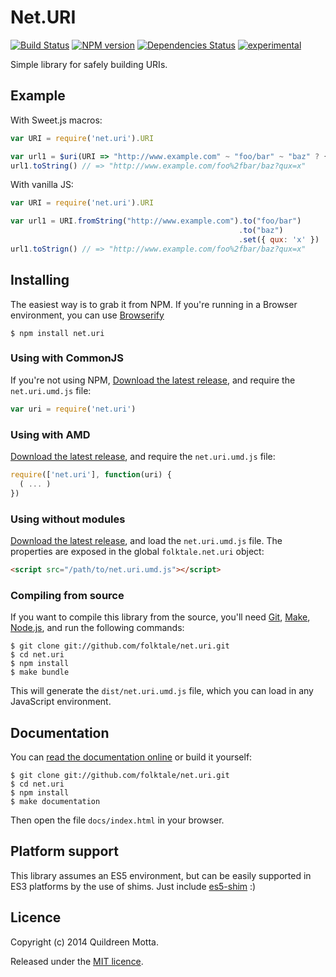 Net.URI
=======

[![Build Status](https://secure.travis-ci.org/folktale/net.uri.png?branch=master)](https://travis-ci.org/folktale/net.uri)
[![NPM version](https://badge.fury.io/js/net.uri.png)](http://badge.fury.io/js/net.uri)
[![Dependencies Status](https://david-dm.org/folktale/net.uri.png)](https://david-dm.org/folktale/net.uri)
[![experimental](http://hughsk.github.io/stability-badges/dist/experimental.svg)](http://github.com/hughsk/stability-badges)


Simple library for safely building URIs.


## Example

With Sweet.js macros:

```js
var URI = require('net.uri').URI

var url1 = $uri(URI => "http://www.example.com" ~ "foo/bar" ~ "baz" ? { qux: 'x' }
url1.toString() // => "http://www.example.com/foo%2fbar/baz?qux=x"
```

With vanilla JS:

```js
var URI = require('net.uri').URI

var url1 = URI.fromString("http://www.example.com").to("foo/bar")
                                                   .to("baz")
                                                   .set({ qux: 'x' })
url1.toStrign() // => "http://www.example.com/foo%2fbar/baz?qux=x"
```


## Installing

The easiest way is to grab it from NPM. If you're running in a Browser
environment, you can use [Browserify][]

    $ npm install net.uri


### Using with CommonJS

If you're not using NPM, [Download the latest release][release], and require
the `net.uri.umd.js` file:

```js
var uri = require('net.uri')
```


### Using with AMD

[Download the latest release][release], and require the `net.uri.umd.js`
file:

```js
require(['net.uri'], function(uri) {
  ( ... )
})
```


### Using without modules

[Download the latest release][release], and load the `net.uri.umd.js`
file. The properties are exposed in the global `folktale.net.uri` object:

```html
<script src="/path/to/net.uri.umd.js"></script>
```


### Compiling from source

If you want to compile this library from the source, you'll need [Git][],
[Make][], [Node.js][], and run the following commands:

    $ git clone git://github.com/folktale/net.uri.git
    $ cd net.uri
    $ npm install
    $ make bundle
    
This will generate the `dist/net.uri.umd.js` file, which you can load in
any JavaScript environment.

    
## Documentation

You can [read the documentation online][docs] or build it yourself:

    $ git clone git://github.com/folktale/net.uri.git
    $ cd net.uri
    $ npm install
    $ make documentation

Then open the file `docs/index.html` in your browser.


## Platform support

This library assumes an ES5 environment, but can be easily supported in ES3
platforms by the use of shims. Just include [es5-shim][] :)


## Licence

Copyright (c) 2014 Quildreen Motta.

Released under the [MIT licence](https://github.com/folktale/net.uri/blob/master/LICENCE).

<!-- links -->
[Fantasy Land]: https://github.com/fantasyland/fantasy-land
[Browserify]: http://browserify.org/
[Git]: http://git-scm.com/
[Make]: http://www.gnu.org/software/make/
[Node.js]: http://nodejs.org/
[es5-shim]: https://github.com/kriskowal/es5-shim
[docs]: http://folktale.github.io/net.uri
<!-- [release: https://github.com/folktale/net.uri/releases/download/v$VERSION/net.uri-$VERSION.tar.gz] -->
[release]: https://github.com/folktale/net.uri/releases/download/v0.1.1/net.uri-0.1.1.tar.gz
<!-- [/release] -->
